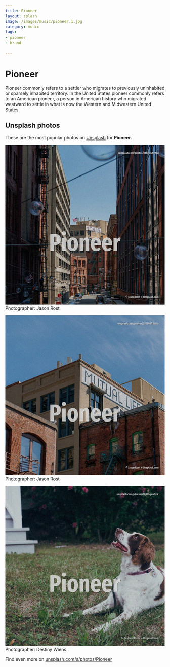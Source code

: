 ```yaml
---
title: Pioneer
layout: splash
image: /images/music/pioneer.1.jpg
category: music
tags:
- pioneer
- brand

---
```

# Pioneer

Pioneer commonly refers to a settler who migrates to previously uninhabited or sparsely inhabited  territory.  In the United States pioneer commonly refers to an American pioneer, a person in American history  who migrated westward to settle in what is now the Western and Midwestern United States.  

 
## Unsplash photos
These are the most popular photos on [Unsplash](https://unsplash.com) for **Pioneer**.
 
![Pioneer](/images/music/pioneer.1.jpg)
Photographer:  Jason Rost
 
![Pioneer](/images/music/pioneer.2.jpg)
Photographer:  Jason Rost
 
![Pioneer](/images/music/pioneer.3.jpg)
Photographer:  Destiny Wiens
 
Find even more on [unsplash.com/s/photos/Pioneer](https://unsplash.com/s/photos/Pioneer)
 
